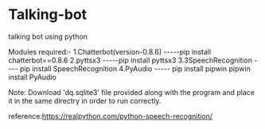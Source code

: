 # Talking-bot
talking bot using python

Modules required:-
  1.Chatterbot(version-0.8.6) -----pip install chatterbot==0.8.6
  2.pyttsx3                   -----pip install pyttsx3
  3.3SpeechRecognition          ---- pip install SpeechRecognition
  4.PyAudio                     ----- pip install pipwin
                                      pipwin install PyAudio

Note: Download 'dq.sqlite3' file provided along with the program and place it in the same directry  in order to run correctly.

reference:https://realpython.com/python-speech-recognition/
